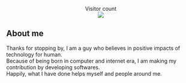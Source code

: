 <p align="center"> 
  Visitor count<br>
    <img src="https://profile-counter.glitch.me/quangctkm9207/count.svg" />
</p>

## About me
Thanks for stopping by, I am a guy who believes in positive impacts of technology for human.  
Because of being born in computer and internet era, I am making my contribution by developing softwares.  
Happily, what I have done helps myself and people around me. 
